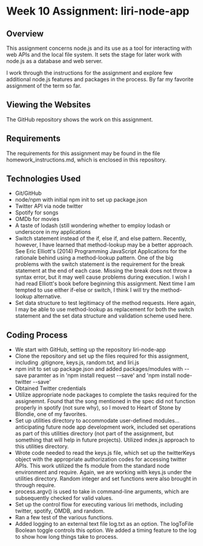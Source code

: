 # Week 10 Assignment: liri-node-app

## Overview
This assignment concerns node.js and its use as a tool for interacting with web APIs and the local file system. It sets the stage for later work with node.js as a database and web server. 

I work through the instructions for the assignment and explore few additional node.js features and packages in the process. By far my favorite assignment of the term so far. 

## Viewing the Websites

The GitHub repository shows the work on this assignment.

## Requirements
The requirements for this assignment may be found in the file homework_instructions.md, which is enclosed in this repository.

## Technologies Used

* Git/GitHub
* node/npm with initial npm init to set up package.json
* Twitter API via node twitter
* Spotify for songs
* OMDb for movies
* A taste of lodash (still wondering whether to employ lodash or underscore in my applications
* Switch statement instead of the if, else if, and else pattern. Recently, however, I have learned that method-lookup may be a better approach. See Eric Elliott's (2014) Programming JavaScript Applications for the rationale behind using a method-lookup pattern. One of the big problems with the switch statement is the requirement for the break statement at the end of each case. Missing the break does not throw a syntax error, but it may well cause problems during execution. I wish I had read Elliott's book before beginning this assignment. Next time I am tempted to use either if-else or switch, I think I will try the method-lookup alternative.
* Set data structure to test legitimacy of the method requests. Here again, I may be able to use method-lookup as replacement for both the switch statement and the set data structure and validation scheme used here.


## Coding Process 
* We start with GitHub, setting up the repository liri-node-app 
* Clone the repository and set up the files required for this assignment, including .gitignore, keys.js, random.txt, and liri.js 
* npm init to set up package.json and added packages/modules with --save paramter as in 'npm install request --save' and 'npm install node-twitter --save'
* Obtained Twitter credentials
* Utilize appropriate node packages to complete the tasks required for the assignemnt. Found that the song mentioned in the spec did not function properly in spotify (not sure why), so I moved to Heart of Stone by Blondie, one of my favorites.
* Set up utilities directory to accommodate user-defined modules... anticipating future node app development work, included set operations as part of this utilities directory (not part of the assignment, but something that will help in  future projects). Utilized index.js approach to this utilities directory.
* Wrote code needed to read the keys.js file, which set up the twitterKeys object with the appropriate authorization codes for accessing twitter APIs. This work utilized the fs module from the standard node environment and require. Again, we are working with keys.js under the utilities directory. Random integer and set functions were also brought in through require.
* process.argv() is used to take in command-line arguments, which are subsequently checked for valid values.
* Set up the control flow for executing various liri methods, including twitter, spotify, OMDB, and random.
* Ran a few test of the various functions.
* Added logging to an external text file log.txt as an option. The logToFile Boolean toggle controls this option. We added a timing feature to the log to show how long things take to process.  

 
